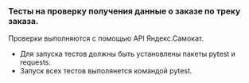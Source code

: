 ### Тесты на проверку получения данные о заказе по треку заказа.

Проверки выполняются с помощью API Яндекс.Самокат.
- Для запуска тестов должны быть установлены пакеты pytest и requests.
- Запуск всех тестов выполянется командой pytest.